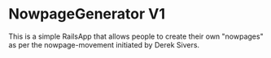 # NowpageGenerator V1
This is a simple RailsApp that allows people to create their own "nowpages" as per the nowpage-movement initiated by Derek Sivers.